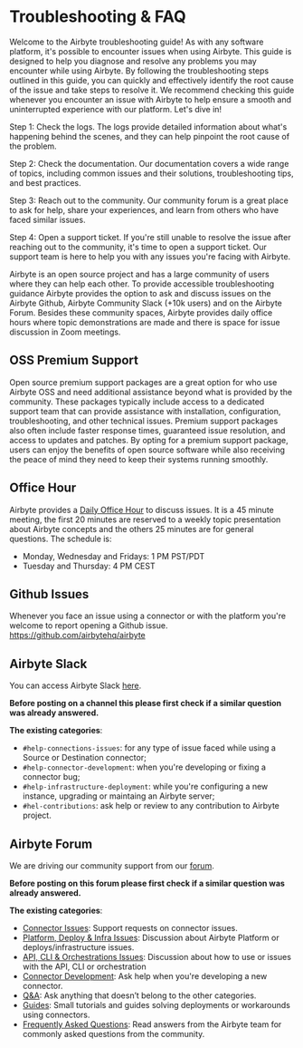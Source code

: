 # Troubleshooting & FAQ

Welcome to the Airbyte troubleshooting guide! As with any software platform, it's possible to encounter issues when using Airbyte. This guide is designed to help you diagnose and resolve any problems you may encounter while using Airbyte. By following the troubleshooting steps outlined in this guide, you can quickly and effectively identify the root cause of the issue and take steps to resolve it. We recommend checking this guide whenever you encounter an issue with Airbyte to help ensure a smooth and uninterrupted experience with our platform. Let's dive in!

Step 1: Check the logs. The logs provide detailed information about what's happening behind the scenes, and they can help pinpoint the root cause of the problem.

Step 2: Check the documentation. Our documentation covers a wide range of topics, including common issues and their solutions, troubleshooting tips, and best practices.

Step 3: Reach out to the community. Our community forum is a great place to ask for help, share your experiences, and learn from others who have faced similar issues.

Step 4: Open a support ticket. If you're still unable to resolve the issue after reaching out to the community, it's time to open a support ticket. Our support team is here to help you with any issues you're facing with Airbyte.

Airbyte is an open source project and has a large community of users where they can help each other. To provide accessible troubleshooting guidance Airbyte provides the option to ask and discuss issues on the Airbyte Github, Airbyte Community Slack (+10k users) and on the Airbyte Forum. Besides these community spaces, Airbyte provides daily office hours where topic demonstrations are made and there is space for issue discussion in Zoom meetings.


## OSS Premium Support
Open source premium support packages are a great option for who use Airbyte OSS and need additional assistance beyond what is provided by the community. These packages typically include access to a dedicated support team that can provide assistance with installation, configuration, troubleshooting, and other technical issues. Premium support packages also often include faster response times, guaranteed issue resolution, and access to updates and patches. By opting for a premium support package, users can enjoy the benefits of open source software while also receiving the peace of mind they need to keep their systems running smoothly. 

## Office Hour
Airbyte provides a [Daily Office Hour](https://airbyte.com/weekly-office-hours) to discuss issues. 
It is a 45 minute meeting, the first 20 minutes are reserved to a weekly topic presentation about Airbyte concepts and the others 25 minutes are for general questions. The schedule is:
* Monday, Wednesday and Fridays: 1 PM PST/PDT 
* Tuesday and Thursday: 4 PM CEST


## Github Issues
Whenever you face an issue using a connector or with the platform you're welcome to report opening a Github issue. 
https://github.com/airbytehq/airbyte


## Airbyte Slack
You can access Airbyte Slack [here](https://slack.airbyte.com/).

**Before posting on a channel this please first check if a similar question was already answered.**

**The existing categories**:
* `#help-connections-issues`: for any type of issue faced while using a Source or Destination connector;
* `#help-connector-development`: when you're developing or fixing a connector bug;
* `#help-infrastructure-deployment`: while you're configuring a new instance, upgrading or maintaing an Airbyte server;
* `#hel-contributions`: ask help or review to any contribution to Airbyte project.
 
## Airbyte Forum
We are driving our community support from our [forum](https://discuss.airbyte.io/).

**Before posting on this forum please first check if a similar question was already answered.**

**The existing categories**:
* [Connector Issues](https://discuss.airbyte.io/c/issues/11): Support requests on connector issues.
* [Platform, Deploy & Infra Issues](https://discuss.airbyte.io/c/deploy-infra-issues/24): Discussion about Airbyte Platform or deploys/infrastructure issues.
* [API, CLI & Orchestrations Issues](https://discuss.airbyte.io/c/api-cli-orchestration-issues/25): Discussion about how to use or issues with the API, CLI or orchestration
* [Connector Development](https://discuss.airbyte.io/c/connector-development/16): Ask help when you're developing a new connector.
* [Q&A](https://discuss.airbyte.io/c/faq/15): Ask anything that doesn’t belong to the other categories.
* [Guides](https://discuss.airbyte.io/c/guides/17): Small tutorials and guides solving deployments or workarounds using connectors.
* [Frequently Asked Questions](https://discuss.airbyte.io/c/read-answers-by-the-airbyte-team-to-commonly-asked-questions-from-our-community/22): Read answers from the Airbyte team for commonly asked questions from the community.


